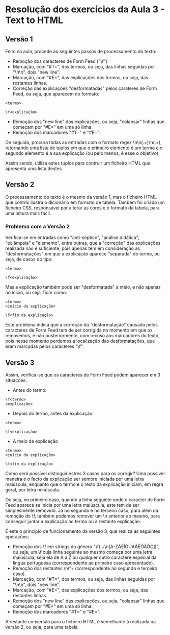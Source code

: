 # Resolução dos exercícios da Aula 3 - Text to HTML

## Versão 1
Feito na aula, procede ao seguintes passos de processamento do texto:
- Remoção dos caracteres de Form Feed ("\f").
- Marcação, com "#T=", dos termos, ou seja, das linhas seguidas por "\n\n", dois "new line".
- Marcação, com "#E=", das explicações dos termos, ou seja, das restantes linhas.
- Correção das explicações "desformatadas" pelos carateres de Form Feed, ou seja, que aparecem no formato:
```
<termo>

\f<explicação>
```
- Remoção dos "new line" das explicações, ou seja, "colapsar" linhas que começam por "#E=" em uma só linha.
- Remoção dos marcadores "#T=" e "#E=".

De seguida, procura todas as entradas com o formato regex \n\n(.+)\n(.+), retornando uma lista de tuplos em que o primeiro elemento é um termo e o segundo elemento é a sua explicação (ou pelo menos, é esse o objetivo).

Assim sendo, utiliza estes tuplos para contruir um ficheiro HTML que apresenta uma lista destes.

## Versão 2
O processamento do texto é o mesmo da versão 1, mas o ficheiro HTML que contrói ilustra o dicionário em formato de tabela. Também foi criado um ficheiro CSS, responsável por alterar as cores e o formato da tabela, para uma leitura mais fácil.

### Problema com a Versão 2
Verifica-se em entradas como "anti-séptico", "análise didática", "eclâmpsia" e "elemento", entre outras, que a "correção" das explicações realizada não é suficiente, pois apenas tem em consideração as "desformatações" em que a explicação aparece "separada" do termo, ou seja, de casos do tipo:
```
<termo>

\f<explicação>
```
Mas a explicação também pode ser "desformatada" a meio, e não apenas no início, ou seja, ficar como:
```
<termo>
<início da explicação>

\f<fim da explicação>
```
Este problema indica que a correção da "desformatação" causada pelos caracteres de Form Feed tem de ser corrigida no momento em que os removemos, e não posteriormente, com recuso aos marcadores do texto, pois nesse momento perdemos a localização das desformatações, que eram marcadas pelos caracteres "\f".

## Versão 3
Assim, verifica-se que os caracteres de Form Feed podem aparecer em 3 situações:
- Antes do termo:
```
\f<termo>
<explicação>
```
- Depois do termo, antes da explicação:
```
<termo>

\f<explicação>
```
- A meio da explicação

```
<termo>
<início da explicação>

\f<fim da explicação>
```

Como será possível distinguir estres 3 casos para os corrigir? Uma possível maneira é o facto da explicação ser sempre iniciada por uma letra maiúscula, enquanto que o termo e o resto da explicação iniciam, em regra geral, por letra minúscula.

Ou seja, no primeiro caso, quando a linha seguinte onde o caracter de Form Feed aparece se inicia por uma letra maiúscula, este tem de ser simplesmente removido. Já no segundo e no terceiro caso, para além da remoção do \f, também podemos remover um \n anterior ao mesmo, para conseguir juntar a explicação ao termo ou à restante explicação.

É este o princípio de funcionamento da versão 3, que realiza as seguintes operações:
- Remoção dos \f em strings do género "\f(.+\n[A-ZÁÉÍÓÚÀÂÊÔÃÕÇ])", ou seja, um \f cuja linha seguinte ao mesmo começa por uma letra maiúscula, seja ela de A a Z ou qualquer outro caractere especial da língua portuguesa (correspondente ao primeiro caso apresentado).
- Remoção dos restantes \n\f+ (correspondente ao segundo e terceiro caso).
- Marcação, com "#T=", dos termos, ou seja, das linhas seguidas por "\n\n", dois "new line".
- Marcação, com "#E=", das explicações dos termos, ou seja, das restantes linhas.
- Remoção dos "new line" das explicações, ou seja, "colapsar" linhas que começam por "#E=" em uma só linha.
- Remoção dos marcadores "#T=" e "#E=".

A restante conversão para o ficheiro HTML é semelhante à realizada na versão 2, ou seja, para uma tabela.